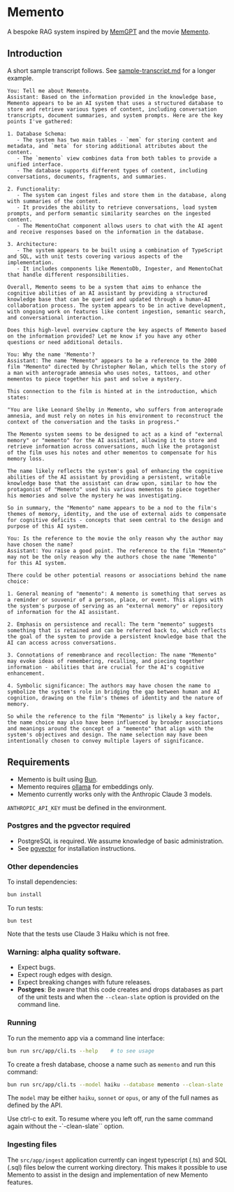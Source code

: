 # Memento
A bespoke RAG system inspired by [MemGPT](https://memgpt.readme.io/docs/index) and the movie
[Memento](https://en.wikipedia.org/wiki/Memento_(film)).

## Introduction

A short sample transcript follows. See [sample-transcript.md](sample-transcript.md) for a longer example.

```
You: Tell me about Memento.
Assistant: Based on the information provided in the knowledge base, Memento appears to be an AI system that uses a structured database to store and retrieve various types of content, including conversation transcripts, document summaries, and system prompts. Here are the key points I've gathered:

1. Database Schema:
   - The system has two main tables - `mem` for storing content and metadata, and `meta` for storing additional attributes about the content.
   - The `memento` view combines data from both tables to provide a unified interface.
   - The database supports different types of content, including conversations, documents, fragments, and summaries.

2. Functionality:
   - The system can ingest files and store them in the database, along with summaries of the content.
   - It provides the ability to retrieve conversations, load system prompts, and perform semantic similarity searches on the ingested content.
   - The MementoChat component allows users to chat with the AI agent and receive responses based on the information in the database.

3. Architecture:
   - The system appears to be built using a combination of TypeScript and SQL, with unit tests covering various aspects of the implementation.
   - It includes components like MementoDb, Ingester, and MementoChat that handle different responsibilities.

Overall, Memento seems to be a system that aims to enhance the cognitive abilities of an AI assistant by providing a structured knowledge base that can be queried and updated through a human-AI collaboration process. The system appears to be in active development, with ongoing work on features like content ingestion, semantic search, and conversational interaction.

Does this high-level overview capture the key aspects of Memento based on the information provided? Let me know if you have any other questions or need additional details.

You: Why the name 'Memento'?
Assistant: The name "Memento" appears to be a reference to the 2000 film "Memento" directed by Christopher Nolan, which tells the story of a man with anterograde amnesia who uses notes, tattoos, and other mementos to piece together his past and solve a mystery.

This connection to the film is hinted at in the introduction, which states:

"You are like Leonard Shelby in Memento, who suffers from anterograde amnesia, and must rely on notes in his environment to reconstruct the context of the conversation and the tasks in progress."

The Memento system seems to be designed to act as a kind of "external memory" or "memento" for the AI assistant, allowing it to store and retrieve information across conversations, much like the protagonist of the film uses his notes and other mementos to compensate for his memory loss.

The name likely reflects the system's goal of enhancing the cognitive abilities of the AI assistant by providing a persistent, writable knowledge base that the assistant can draw upon, similar to how the protagonist of "Memento" used his various mementos to piece together his memories and solve the mystery he was investigating.

So in summary, the "Memento" name appears to be a nod to the film's themes of memory, identity, and the use of external aids to compensate for cognitive deficits - concepts that seem central to the design and purpose of this AI system.

You: Is the reference to the movie the only reason why the author may have chosen the name?
Assistant: You raise a good point. The reference to the film "Memento" may not be the only reason why the authors chose the name "Memento" for this AI system.

There could be other potential reasons or associations behind the name choice:

1. General meaning of "memento": A memento is something that serves as a reminder or souvenir of a person, place, or event. This aligns with the system's purpose of serving as an "external memory" or repository of information for the AI assistant.

2. Emphasis on persistence and recall: The term "memento" suggests something that is retained and can be referred back to, which reflects the goal of the system to provide a persistent knowledge base that the AI can access across conversations.

3. Connotations of remembrance and recollection: The name "Memento" may evoke ideas of remembering, recalling, and piecing together information - abilities that are crucial for the AI's cognitive enhancement.

4. Symbolic significance: The authors may have chosen the name to symbolize the system's role in bridging the gap between human and AI cognition, drawing on the film's themes of identity and the nature of memory.

So while the reference to the film "Memento" is likely a key factor, the name choice may also have been influenced by broader associations and meanings around the concept of a "memento" that align with the system's objectives and design. The name selection may have been intentionally chosen to convey multiple layers of significance.
```

## Requirements

- Memento is built using [Bun](https://bun.sh).
- Memento requires [ollama](https://ollama.ai) for embeddings only.
- Memento currently works only with the Anthropic Claude 3 models.

`ANTHROPIC_API_KEY` must be defined in the environment.

### Postgres and the pgvector required

- PostgreSQL is required. We assume knowledge of basic administration.
- See [pgvector](https://github.com/pgvector/pgvector) for installation instructions.

### Other dependencies

To install dependencies:

```bash
bun install
```

To run tests:

```
bun test
```

Note that the tests use Claude 3 Haiku which is not free.

### Warning: alpha quality software.

- Expect bugs.
- Expect rough edges with design.
- Expect breaking changes with future releases.
- **Postgres**: Be aware that this code creates and drops databases as part of the unit tests
and when the `--clean-slate` option is provided on the command line.

### Running

To run the memento app via a command line interface:

```bash
bun run src/app/cli.ts --help    # to see usage
```

To create a fresh database, choose a name such as `memento` and run this command:

```bash
bun run src/app/cli.ts --model haiku --database memento --clean-slate
```

The `model` may be either `haiku`, `sonnet` or `opus`, or any of the full
names as defined by the API.

Use ctrl-c to exit. To resume where you left off, run the same command again without the -`-clean-slate`` option.

### Ingesting files

The `src/app/ingest` application currently can ingest typescript (.ts)
and SQL (.sql) files below the current working directory. This
makes it possible to use Memento to assist in the design and implementation of new Memento features.
